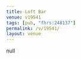 ```yaml
---
title: Loft Bar
venue: v19541
tags: [pub, "fhrs:248137"]
permalink: /v/19541/
layout: venue
---
```

null